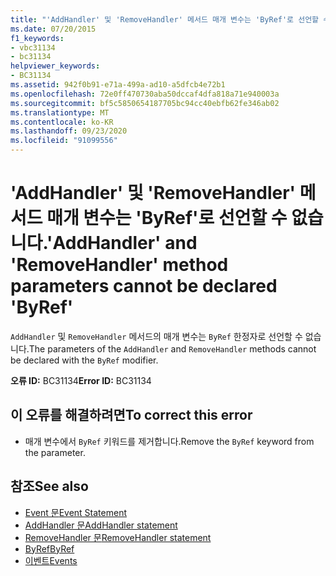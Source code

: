 ```yaml
---
title: "'AddHandler' 및 'RemoveHandler' 메서드 매개 변수는 'ByRef'로 선언할 수 없습니다."
ms.date: 07/20/2015
f1_keywords:
- vbc31134
- bc31134
helpviewer_keywords:
- BC31134
ms.assetid: 942f0b91-e71a-499a-ad10-a5dfcb4e72b1
ms.openlocfilehash: 72e0ff470730aba50dccaf4dfa818a71e940003a
ms.sourcegitcommit: bf5c5850654187705bc94cc40ebfb62fe346ab02
ms.translationtype: MT
ms.contentlocale: ko-KR
ms.lasthandoff: 09/23/2020
ms.locfileid: "91099556"
---
```

# <a name="addhandler-and-removehandler-method-parameters-cannot-be-declared-byref"></a><span data-ttu-id="262c5-102">'AddHandler' 및 'RemoveHandler' 메서드 매개 변수는 'ByRef'로 선언할 수 없습니다.</span><span class="sxs-lookup"><span data-stu-id="262c5-102">'AddHandler' and 'RemoveHandler' method parameters cannot be declared 'ByRef'</span></span>

<span data-ttu-id="262c5-103">`AddHandler` 및 `RemoveHandler` 메서드의 매개 변수는 `ByRef` 한정자로 선언할 수 없습니다.</span><span class="sxs-lookup"><span data-stu-id="262c5-103">The parameters of the `AddHandler` and `RemoveHandler` methods cannot be declared with the `ByRef` modifier.</span></span>  
  
 <span data-ttu-id="262c5-104">**오류 ID:** BC31134</span><span class="sxs-lookup"><span data-stu-id="262c5-104">**Error ID:** BC31134</span></span>  
  
## <a name="to-correct-this-error"></a><span data-ttu-id="262c5-105">이 오류를 해결하려면</span><span class="sxs-lookup"><span data-stu-id="262c5-105">To correct this error</span></span>  
  
- <span data-ttu-id="262c5-106">매개 변수에서 `ByRef` 키워드를 제거합니다.</span><span class="sxs-lookup"><span data-stu-id="262c5-106">Remove the `ByRef` keyword from the parameter.</span></span>  
  
## <a name="see-also"></a><span data-ttu-id="262c5-107">참조</span><span class="sxs-lookup"><span data-stu-id="262c5-107">See also</span></span>

- [<span data-ttu-id="262c5-108">Event 문</span><span class="sxs-lookup"><span data-stu-id="262c5-108">Event Statement</span></span>](../language-reference/statements/event-statement.md)
- [<span data-ttu-id="262c5-109">AddHandler 문</span><span class="sxs-lookup"><span data-stu-id="262c5-109">AddHandler statement</span></span>](../language-reference/statements/addhandler-statement.md)
- [<span data-ttu-id="262c5-110">RemoveHandler 문</span><span class="sxs-lookup"><span data-stu-id="262c5-110">RemoveHandler statement</span></span>](../language-reference/statements/removehandler-statement.md)
- [<span data-ttu-id="262c5-111">ByRef</span><span class="sxs-lookup"><span data-stu-id="262c5-111">ByRef</span></span>](../language-reference/modifiers/byref.md)
- [<span data-ttu-id="262c5-112">이벤트</span><span class="sxs-lookup"><span data-stu-id="262c5-112">Events</span></span>](../programming-guide/language-features/events/index.md)
